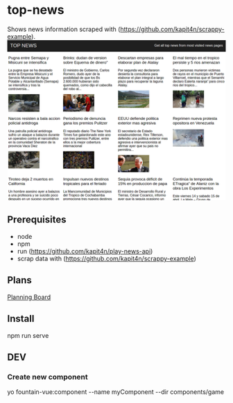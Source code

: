 # top-news
Shows news information scraped with (https://github.com/kapit4n/scrappy-example).
![Top News](https://github.com/kapit4n/top-news/raw/master/mockups/top_news.png)

## Prerequisites
* node
* npm
* run (https://github.com/kapit4n/play-news-api)
* scrap data with (https://github.com/kapit4n/scrappy-example)

## Plans
[Planning Board](https://github.com/kapit4n/top-news/projects/1)

## Install
npm run serve

## DEV
### Create new component
yo fountain-vue:component --name myComponent --dir components/game
